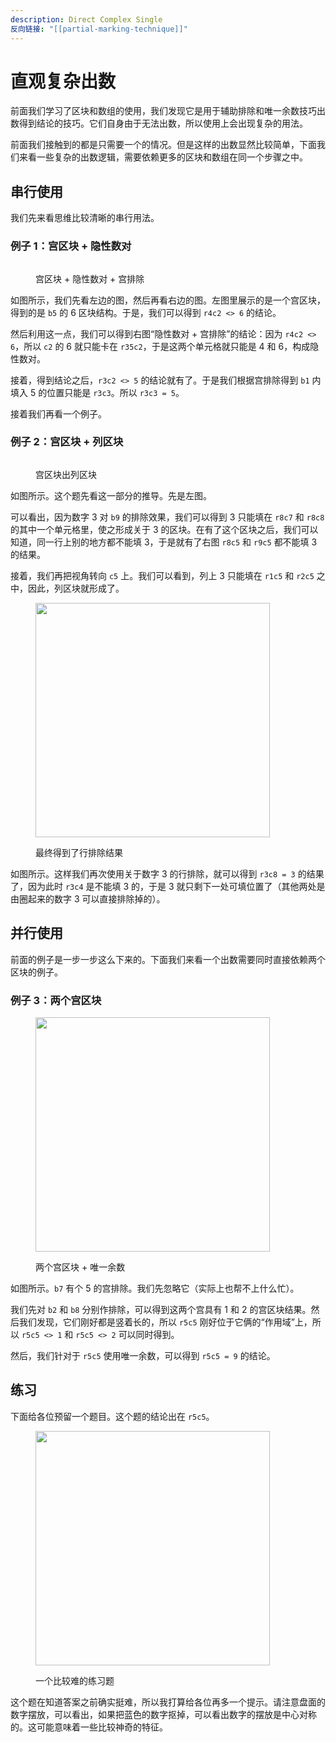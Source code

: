 ```yaml
---
description: Direct Complex Single
反向链接: "[[partial-marking-technique]]"
---
```


# 直观复杂出数

前面我们学习了区块和数组的使用，我们发现它是用于辅助排除和唯一余数技巧出数得到结论的技巧。它们自身由于无法出数，所以使用上会出现复杂的用法。

前面我们接触到的都是只需要一个的情况。但是这样的出数显然比较简单，下面我们来看一些复杂的出数逻辑，需要依赖更多的区块和数组在同一个步骤之中。

## 串行使用 <a href="#sequential-usages" id="sequential-usages"></a>

我们先来看思维比较清晰的串行用法。

### 例子 1：宫区块 + 隐性数对 <a href="#example-1" id="example-1"></a>

<figure><img src="../.gitbook/assets/images_0090.png" alt=""><figcaption><p>宫区块 + 隐性数对 + 宫排除</p></figcaption></figure>

如图所示，我们先看左边的图，然后再看右边的图。左图里展示的是一个宫区块，得到的是 `b5` 的 6 区块结构。于是，我们可以得到 `r4c2 <> 6` 的结论。

然后利用这一点，我们可以得到右图“隐性数对 + 宫排除”的结论：因为 `r4c2 <> 6`，所以 `c2` 的 6 就只能卡在 `r35c2`，于是这两个单元格就只能是 4 和 6，构成隐性数对。

接着，得到结论之后，`r3c2 <> 5` 的结论就有了。于是我们根据宫排除得到 `b1` 内填入 5 的位置只能是 `r3c3`。所以 `r3c3 = 5`。

接着我们再看一个例子。

### 例子 2：宫区块 + 列区块 <a href="#example-2" id="example-2"></a>

<figure><img src="../.gitbook/assets/images_0312.png" alt=""><figcaption><p>宫区块出列区块</p></figcaption></figure>

如图所示。这个题先看这一部分的推导。先是左图。

可以看出，因为数字 3 对 `b9` 的排除效果，我们可以得到 3 只能填在 `r8c7` 和 `r8c8` 的其中一个单元格里，使之形成关于 3 的区块。在有了这个区块之后，我们可以知道，同一行上别的地方都不能填 3，于是就有了右图 `r8c5` 和 `r9c5` 都不能填 3 的结果。

接着，我们再把视角转向 `c5` 上。我们可以看到，列上 3 只能填在 `r1c5` 和 `r2c5` 之中，因此，列区块就形成了。

<figure><img src="../.gitbook/assets/images_0313.png" alt="" width="375"><figcaption><p>最终得到了行排除结果</p></figcaption></figure>

如图所示。这样我们再次使用关于数字 3 的行排除，就可以得到 `r3c8 = 3` 的结果了，因为此时 `r3c4` 是不能填 3 的，于是 3 就只剩下一处可填位置了（其他两处是由圈起来的数字 3 可以直接排除掉的）。

## 并行使用 <a href="#parallel-usages" id="parallel-usages"></a>

前面的例子是一步一步这么下来的。下面我们来看一个出数需要同时直接依赖两个区块的例子。

### 例子 3：两个宫区块 <a href="#example-3" id="example-3"></a>

<figure><img src="../.gitbook/assets/images_0092.png" alt="" width="375"><figcaption><p>两个宫区块 + 唯一余数</p></figcaption></figure>

如图所示。`b7` 有个 5 的宫排除。我们先忽略它（实际上也帮不上什么忙）。

我们先对 `b2` 和 `b8` 分别作排除，可以得到这两个宫具有 1 和 2 的宫区块结果。然后我们发现，它们刚好都是竖着长的，所以 `r5c5` 刚好位于它俩的“作用域”上，所以 `r5c5 <> 1` 和 `r5c5 <> 2` 可以同时得到。

然后，我们针对于 `r5c5` 使用唯一余数，可以得到 `r5c5 = 9` 的结论。

## 练习 <a href="#exercise" id="exercise"></a>

下面给各位预留一个题目。这个题的结论出在 `r5c5`。

<figure><img src="../.gitbook/assets/images_0314.png" alt="" width="375"><figcaption><p>一个比较难的练习题</p></figcaption></figure>

这个题在知道答案之前确实挺难，所以我打算给各位再多一个提示。请注意盘面的数字摆放，可以看出，如果把蓝色的数字抠掉，可以看出数字的摆放是中心对称的。这可能意味着一些比较神奇的特征。
